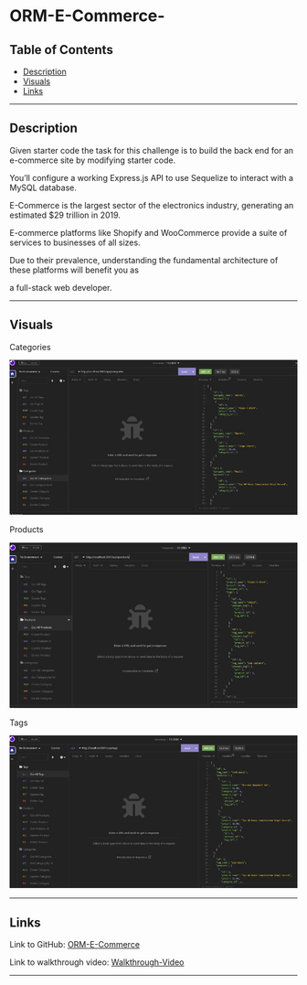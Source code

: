 # ORM-E-Commerce-

## Table of Contents
- [Description](#description)
- [Visuals](#visuals)
- [Links](#links)

***

## Description
Given starter code the task for this challenge is to build the back end for an e-commerce site by modifying starter code. 

You’ll configure a working Express.js API to use Sequelize to interact with a MySQL database. 

E-Commerce is the largest sector of the electronics industry, generating an estimated $29 trillion in 2019. 

E-commerce platforms like Shopify and WooCommerce provide a suite of services to businesses of all sizes. 

Due to their prevalence, understanding the fundamental architecture of these platforms will benefit you as 

a full-stack web developer.
***

## Visuals
Categories

![Categories](./images/categories.jpg)

Products

![Products](./images/products.jpg)

Tags

![Tags](./images/tags.jpg)
***

## Links
Link to GitHub: [ORM-E-Commerce](https://github.com/KMPhillips20/ORM-E-Commerce-)

Link to walkthrough video: [Walkthrough-Video](https://drive.google.com/file/d/1cLBnK1ytBQgQfRCiS03_5WbH4FkZTBYe/view)
***